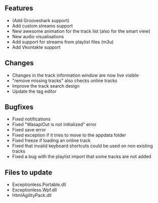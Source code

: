 ## Features
- (Add Grooveshark support)
- Add custom streams support
- New awesome animation for the track list (also for the smart view)
- New audio visualisations
- Add support for streams from playlist files (m3u)
- Add Vkontakte support

## Changes
- Changes in the track information window are now live visible
- "remove missing tracks" also checks online tracks
- Improve the track search design
- Update the tag editor

## Bugfixes
- Fixed notifications
- Fixed "WasapiOut is not initialized" error
- Fixed save error
- Fixed exception if it tries to move to the appdata folder
- Fixed freeze if loading an online track
- Fixed that invalid keyboard shortcuts could be used on non existing tracks
- Fixed a bug with the playlist import that some tracks are not added

## Files to update
- Exceptionless.Portable.dll
- Exceptionless.Wpf.dll
- HtmlAgilityPack.dll